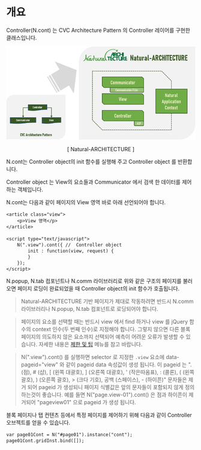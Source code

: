 개요
===

Controller(N.cont) 는 CVC Architecture Pattern 의 Controller 레이어를 구현한 클래스입니다.

![](images/intr/pic4.png)
<center>[ Natural-ARCHITECTURE ]</center>

N.cont는 Controller object의 init 함수를 실행해 주고 Controller object 를 반환합니다.
<p class="alert">Controller object 는 View의 요소들과 Communicator 에서 검색 한 데이터를 제어하는 객체입니다.</p>

N.cont는 다음과 같이 페이지의 View 영역 바로 아래 선언되어야 합니다.

```
<article class="view">
    <p>View 영역</p>
</article>

<script type="text/javascript">
    N(".view").cont({ //  Controller object
        init : function(view, request) {
        }
    });
</script>
```

N.popup, N.tab 컴포넌트나 N.comm 라이브러리로 위와 같은 구조의 페이지를 불러오면 페이지 로딩이 완료되었을 때 Controller object의 init 함수가 호출됩니다.

> Natural-ARCHITECTURE 기반 페이지가 제대로 작동하려면 반드시 N.comm 라이브러리나 N.popup, N.tab 컴포넌트로 로딩되어야 합니다.

> 페이지의 요소를 선택할 때는 반드시 view 에서 find 하거나 view 를 jQuery 함수의 context 인수(두 번째 인수)로 지정해야 합니다. 그렇지 않으면 다른 블록 페이지의 의도하지 않은 요소까지 선택되어 예측이 어려운 오류가 발생할 수 있습니다. 자세한 내용은 <a href="#html/naturaljs/refr/refr0601.html">제한 및 팁</a> 메뉴를 참고 바랍니다.

> N(".view").cont() 를 실행하면 selector 로 지정한 `.view` 요소에 data-pageid="view" 와 같이 pageid data 속성값이 생성 됩니다.
이 pageid 는 ". (점), # (샵), [ (왼쪽 대괄호), ] (오른쪽 대괄호), ' (작은따옴표), : (콜론), ( (왼쪽 괄호), ) (오른쪽 괄호), > (크다 기호), 공백 (스페이스), - (하이픈)" 문자들은 제거 되어 pageid 가 생성되니 패이지 식별값은 앞의 문자들이 포함되지 않게 정의하는것이 좋습니다.
예를 들면 N("page.view-01").cont() 은 점과 하이픈이 제거되어 "pageview01" 으로 pageid 가 생성 됩니다.

블록 페이지나 탭 컨텐츠 등에서 특정 페이지를 제어하기 위해 다음과 같이 Controller 오브젝트를 얻을 수 있습니다.

```
var page01Cont = N("#page01").instance("cont");
page01Cont.gridInst.bind([]);
```